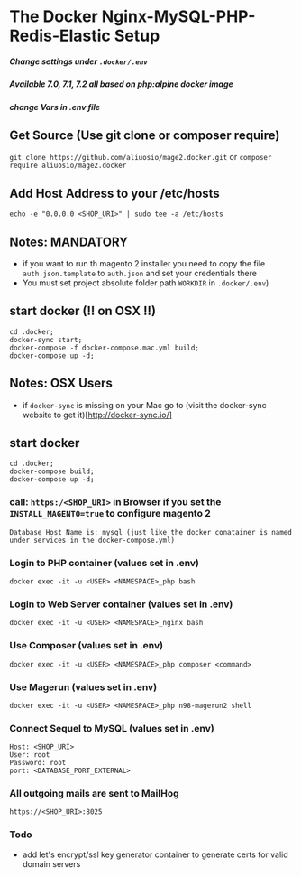 # The Docker Nginx-MySQL-PHP-Redis-Elastic Setup

##### Change settings under ```.docker/.env```
##### Available 7.0, 7.1, 7.2 all based on php:alpine docker image
##### change Vars in .env file

## Get Source (Use git clone or composer require)
``` git clone https://github.com/aliuosio/mage2.docker.git ```
    or
``` composer require aliuosio/mage2.docker ```

## Add Host Address to your /etc/hosts
    echo -e "0.0.0.0 <SHOP_URI>" | sudo tee -a /etc/hosts

## Notes: MANDATORY
* if you want to run th magento 2 installer you need to copy the file ```auth.json.template``` to ```auth.json``` and set your credentials there
* You must set project absolute folder path ```WORKDIR``` in ```.docker/.env```) 

## start docker (!! on OSX !!)
    cd .docker;
    docker-sync start; 
    docker-compose -f docker-compose.mac.yml build;
    docker-compose up -d;

## Notes: OSX Users
* if ```docker-sync``` is missing on your Mac go to (visit the docker-sync website to get it)[http://docker-sync.io/]

## start docker
    cd .docker;
    docker-compose build;
    docker-compose up -d;
    
### call: ```https:/<SHOP_URI>``` in Browser if you set the ```INSTALL_MAGENTO=true``` to configure magento 2
    Database Host Name is: mysql (just like the docker conatainer is named under services in the docker-compose.yml)
    
### Login to PHP container (values set in .env)
    docker exec -it -u <USER> <NAMESPACE>_php bash
    
### Login to Web Server container (values set in .env)
    docker exec -it -u <USER> <NAMESPACE>_nginx bash
    
### Use Composer (values set in .env)
    docker exec -it -u <USER> <NAMESPACE>_php composer <command>

### Use Magerun (values set in .env)
    docker exec -it -u <USER> <NAMESPACE>_php n98-magerun2 shell
    
### Connect Sequel to MySQL (values set in .env)
    Host: <SHOP_URI>
    User: root
    Password: root
    port: <DATABASE_PORT_EXTERNAL>
    
### All outgoing mails are sent to MailHog
    https://<SHOP_URI>:8025

### Todo
* add let's encrypt/ssl key generator container to generate certs for valid domain servers